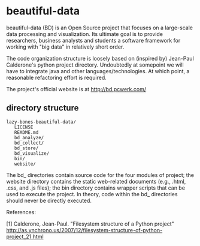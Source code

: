 beautiful-data
==============

beautiful-data (BD) is an Open Source project that focuses on a large-scale data processing and visualization.  Its ultimate goal is to provide researchers, business analysts and students a software framework for working with "big data" in relatively short order.

The code organization structure is loosely based on (inspired by) Jean-Paul Calderone's python project directory.  Undoubtedly at somepoint we will have to integrate java and other languages/technologies.  At which point, a reasonable refactoring effort is required.

The project's official website is at http://bd.pcwerk.com/


directory structure
-------------------

    lazy-bones-beautiful-data/
       LICENSE
       README.md
       bd_analyze/
       bd_collect/
       bd_store/
       bd_visualize/
       bin/
       website/

The bd_ directories contain source code for the four modules of project; the website directory contains the static web-related documents (e.g., .html, .css, and .js files); the bin directory contains wrapper scripts that can be used to execute the project.  In theory, code within the bd_ directories should never be directly executed.

References:

[1] Calderone, Jean-Paul.  "Filesystem structure of a Python project" http://as.ynchrono.us/2007/12/filesystem-structure-of-python-project_21.html
